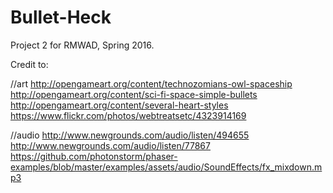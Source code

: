 # Bullet-Heck

Project 2 for RMWAD, Spring 2016.

Credit to:

//art
http://opengameart.org/content/technozomians-owl-spaceship
http://opengameart.org/content/sci-fi-space-simple-bullets
http://opengameart.org/content/several-heart-styles
https://www.flickr.com/photos/webtreatsetc/4323914169

//audio
http://www.newgrounds.com/audio/listen/494655
http://www.newgrounds.com/audio/listen/77867
https://github.com/photonstorm/phaser-examples/blob/master/examples/assets/audio/SoundEffects/fx_mixdown.mp3

